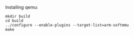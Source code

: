 Installing qemu:

```
mkdir build
cd build
../configure --enable-plugins --target-list=arm-softmmu
make
```
